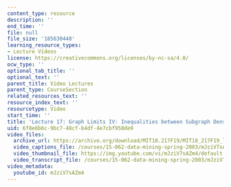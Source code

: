 ```yaml
---
content_type: resource
description: ''
end_time: ''
file: null
file_size: '185630448'
learning_resource_types:
- Lecture Videos
license: https://creativecommons.org/licenses/by-nc-sa/4.0/
ocw_type: ''
optional_tab_title: ''
optional_text: ''
parent_title: Video Lectures
parent_type: CourseSection
related_resources_text: ''
resource_index_text: ''
resourcetype: Video
start_time: ''
title: 'Lecture 17: Graph Limits IV: Inequalities between Subgraph Densities  '
uid: 6f8e6b6c-9bc7-48cf-b4df-4e7cbf958de9
video_files:
  archive_url: https://archive.org/download/MIT18.217F19/MIT18_217F19_lec17_300k.mp4
  video_captions_file: /courses/15-062-data-mining-spring-2003/mJziV7sAZm4_captions.vtt
  video_thumbnail_file: https://img.youtube.com/vi/mJziV7sAZm4/default.jpg
  video_transcript_file: /courses/15-062-data-mining-spring-2003/mJziV7sAZm4_transcript.pdf
video_metadata:
  youtube_id: mJziV7sAZm4
---
```

